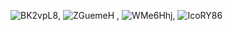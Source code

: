 ![BK2vpL8](https://user-images.githubusercontent.com/94161451/222545331-7b748b3d-b918-44a7-984e-fa45e64b8479.png),
![ZGuemeH](https://user-images.githubusercontent.com/94161451/222545354-2cf9e380-d488-4ce1-9af0-14e120048bd4.png)
,
![WMe6Hhj](https://user-images.githubusercontent.com/94161451/222545377-0084d789-5f4b-4d6d-ae06-4c12ffe2a21d.png),
![IcoRY86](https://user-images.githubusercontent.com/94161451/222545391-421fecb6-13f1-4f9d-a3e9-4bdf032a4816.png)

